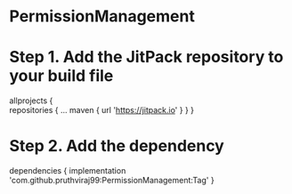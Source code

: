 # PermissionManagement

# Step 1. Add the JitPack repository to your build file
allprojects {<br/>
		repositories {
			...
			maven { url 'https://jitpack.io' }
		}
	}
  
  
# Step 2. Add the dependency

dependencies {
	        implementation 'com.github.pruthviraj99:PermissionManagement:Tag'
	}
